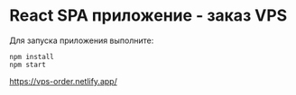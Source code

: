 # React SPA приложение - заказ VPS

Для запуска приложения выполните:

```
npm install
npm start
```

https://vps-order.netlify.app/
